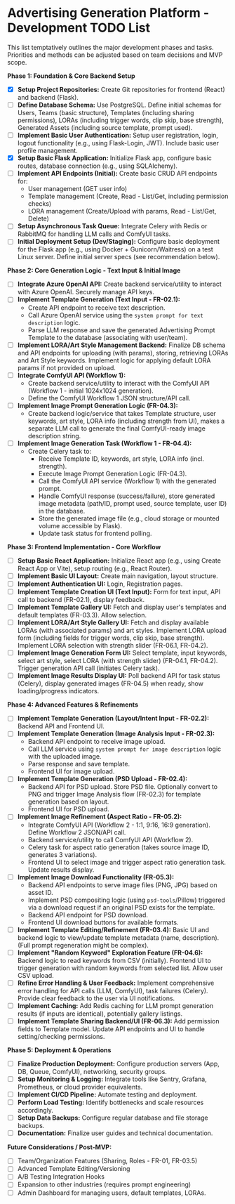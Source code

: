 # Advertising Generation Platform - Development TODO List

This list temptatively outlines the major development phases and tasks. Priorities and methods can be adjusted based on team decisions and MVP scope.

**Phase 1: Foundation & Core Backend Setup**

*   [x] **Setup Project Repositories:** Create Git repositories for frontend (React) and backend (Flask).
*   [ ] **Define Database Schema:** Use PostgreSQL. Define initial schemas for Users, Teams (basic structure), Templates (including sharing permissions), LORAs (including trigger words, clip skip, base strength), Generated Assets (including source template, prompt used).
*   [ ] **Implement Basic User Authentication:** Setup user registration, login, logout functionality (e.g., using Flask-Login, JWT). Include basic user profile management.
*   [x] **Setup Basic Flask Application:** Initialize Flask app, configure basic routes, database connection (e.g., using SQLAlchemy).
*   [ ] **Implement API Endpoints (Initial):** Create basic CRUD API endpoints for:
    *   User management (GET user info)
    *   Template management (Create, Read - List/Get, including permission checks)
    *   LORA management (Create/Upload with params, Read - List/Get, Delete)
*   [ ] **Setup Asynchronous Task Queue:** Integrate Celery with Redis or RabbitMQ for handling LLM calls and ComfyUI tasks.
*   [ ] **Initial Deployment Setup (Dev/Staging):** Configure basic deployment for the Flask app (e.g., using Docker + Gunicorn/Waitress) on a test Linux server. Define initial server specs (see recommendation below).

**Phase 2: Core Generation Logic - Text Input & Initial Image**

*   [ ] **Integrate Azure OpenAI API:** Create backend service/utility to interact with Azure OpenAI. Securely manage API keys.
*   [ ] **Implement Template Generation (Text Input - FR-02.1):**
    *   Create API endpoint to receive text description.
    *   Call Azure OpenAI service using the `system prompt for text description` logic.
    *   Parse LLM response and save the generated Advertising Prompt Template to the database (associating with user/team).
*   [ ] **Implement LORA/Art Style Management Backend:** Finalize DB schema and API endpoints for uploading (with params), storing, retrieving LORAs and Art Style keywords. Implement logic for applying default LORA params if not provided on upload.
*   [ ] **Integrate ComfyUI API (Workflow 1):**
    *   Create backend service/utility to interact with the ComfyUI API (Workflow 1 - initial 1024x1024 generation).
    *   Define the ComfyUI Workflow 1 JSON structure/API call.
*   [ ] **Implement Image Prompt Generation Logic (FR-04.3):**
    *   Create backend logic/service that takes Template structure, user keywords, art style, LORA info (including strength from UI), makes a separate LLM call to generate the final ComfyUI-ready image description string.
*   [ ] **Implement Image Generation Task (Workflow 1 - FR-04.4):**
    *   Create Celery task to:
        *   Receive Template ID, keywords, art style, LORA info (incl. strength).
        *   Execute Image Prompt Generation Logic (FR-04.3).
        *   Call the ComfyUI API service (Workflow 1) with the generated prompt.
        *   Handle ComfyUI response (success/failure), store generated image metadata (path/ID, prompt used, source template, user ID) in the database.
        *   Store the generated image file (e.g., cloud storage or mounted volume accessible by Flask).
        *   Update task status for frontend polling.

**Phase 3: Frontend Implementation - Core Workflow**

*   [ ] **Setup Basic React Application:** Initialize React app (e.g., using Create React App or Vite), setup routing (e.g., React Router).
*   [ ] **Implement Basic UI Layout:** Create main navigation, layout structure.
*   [ ] **Implement Authentication UI:** Login, Registration pages.
*   [ ] **Implement Template Creation UI (Text Input):** Form for text input, API call to backend (FR-02.1), display feedback.
*   [ ] **Implement Template Gallery UI:** Fetch and display user's templates and default templates (FR-03.3). Allow selection.
*   [ ] **Implement LORA/Art Style Gallery UI:** Fetch and display available LORAs (with associated params) and art styles. Implement LORA upload form (including fields for trigger words, clip skip, base strength). Implement LORA selection with strength slider (FR-06.1, FR-04.2).
*   [ ] **Implement Image Generation Form UI:** Select template, input keywords, select art style, select LORA (with strength slider) (FR-04.1, FR-04.2). Trigger generation API call (initiates Celery task).
*   [ ] **Implement Image Results Display UI:** Poll backend API for task status (Celery), display generated images (FR-04.5) when ready, show loading/progress indicators.

**Phase 4: Advanced Features & Refinements**

*   [ ] **Implement Template Generation (Layout/Intent Input - FR-02.2):** Backend API and Frontend UI.
*   [ ] **Implement Template Generation (Image Analysis Input - FR-02.3):**
    *   Backend API endpoint to receive image upload.
    *   Call LLM service using `system prompt for image description` logic with the uploaded image.
    *   Parse response and save template.
    *   Frontend UI for image upload.
*   [ ] **Implement Template Generation (PSD Upload - FR-02.4):**
    *   Backend API for PSD upload. Store PSD file. Optionally convert to PNG and trigger Image Analysis flow (FR-02.3) for template generation based on layout.
    *   Frontend UI for PSD upload.
*   [ ] **Implement Image Refinement (Aspect Ratio - FR-05.2):**
    *   Integrate ComfyUI API (Workflow 2 - 1:1, 9:16, 16:9 generation). Define Workflow 2 JSON/API call.
    *   Backend service/utility to call ComfyUI API (Workflow 2).
    *   Celery task for aspect ratio generation (takes source image ID, generates 3 variations).
    *   Frontend UI to select image and trigger aspect ratio generation task. Update results display.
*   [ ] **Implement Image Download Functionality (FR-05.3):**
    *   Backend API endpoints to serve image files (PNG, JPG) based on asset ID.
    *   Implement PSD compositing logic (using `psd-tools`/Pillow) triggered via a download request if an original PSD exists for the template.
    *   Backend API endpoint for PSD download.
    *   Frontend UI download buttons for available formats.
*   [ ] **Implement Template Editing/Refinement (FR-03.4):** Basic UI and backend logic to view/update template metadata (name, description). (Full prompt regeneration might be complex).
*   [ ] **Implement "Random Keyword" Exploration Feature (FR-04.6):** Backend logic to read keywords from CSV (initially). Frontend UI to trigger generation with random keywords from selected list. Allow user CSV upload.
*   [ ] **Refine Error Handling & User Feedback:** Implement comprehensive error handling for API calls (LLM, ComfyUI), task failures (Celery). Provide clear feedback to the user via UI notifications.
*   [ ] **Implement Caching:** Add Redis caching for LLM prompt generation results (if inputs are identical), potentially gallery listings.
*   [ ] **Implement Template Sharing Backend/UI (FR-06.3):** Add permission fields to Template model. Update API endpoints and UI to handle setting/checking permissions.

**Phase 5: Deployment & Operations**

*   [ ] **Finalize Production Deployment:** Configure production servers (App, DB, Queue, ComfyUI), networking, security groups.
*   [ ] **Setup Monitoring & Logging:** Integrate tools like Sentry, Grafana, Prometheus, or cloud provider equivalents.
*   [ ] **Implement CI/CD Pipeline:** Automate testing and deployment.
*   [ ] **Perform Load Testing:** Identify bottlenecks and scale resources accordingly.
*   [ ] **Setup Data Backups:** Configure regular database and file storage backups.
*   [ ] **Documentation:** Finalize user guides and technical documentation.

**Future Considerations / Post-MVP:**

*   [ ] Team/Organization Features (Sharing, Roles - FR-01, FR-03.5)
*   [ ] Advanced Template Editing/Versioning
*   [ ] A/B Testing Integration Hooks
*   [ ] Expansion to other industries (requires prompt engineering)
*   [ ] Admin Dashboard for managing users, default templates, LORAs.
